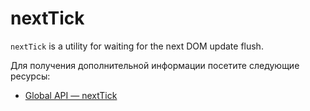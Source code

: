 # nextTick

`nextTick` is a utility for waiting for the next DOM update flush.

Для получения дополнительной информации посетите следующие ресурсы:

- [Global API — nextTick](https://vuejs.org/api/general.html#nexttick)
